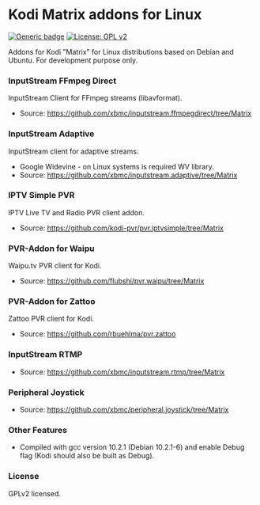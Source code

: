 # Kodi Matrix addons for Linux
[![Generic badge](https://img.shields.io/badge/Platform-KODI-<COLOR>.svg)](https://kodi.tv/) [![License: GPL v2](https://img.shields.io/badge/License-GPL_v2-blue.svg)](https://www.gnu.org/licenses/old-licenses/gpl-2.0.html)

Addons for Kodi "Matrix" for Linux distributions based on Debian and Ubuntu. For development purpose only.


### InputStream FFmpeg Direct
InputStream Client for FFmpeg streams (libavformat).
- Source: https://github.com/xbmc/inputstream.ffmpegdirect/tree/Matrix

### InputStream Adaptive
InputStream client for adaptive streams.
- Google Widevine - on Linux systems is required WV library.
- Source: https://github.com/xbmc/inputstream.adaptive/tree/Matrix

### IPTV Simple PVR
IPTV Live TV and Radio PVR client addon.
 - Source: https://github.com/kodi-pvr/pvr.iptvsimple/tree/Matrix

### PVR-Addon for Waipu
Waipu.tv PVR client for Kodi.
 - Source: https://github.com/flubshi/pvr.waipu/tree/Matrix

### PVR-Addon for Zattoo
Zattoo PVR client for Kodi.
 - Source: https://github.com/rbuehlma/pvr.zattoo

### InputStream RTMP
- Source: https://github.com/xbmc/inputstream.rtmp/tree/Matrix

### Peripheral Joystick
- Source: https://github.com/xbmc/peripheral.joystick/tree/Matrix

### Other Features
- Compiled with gcc version 10.2.1 (Debian 10.2.1-6) and enable Debug flag (Kodi should also be built as Debug).

### License
GPLv2 licensed.
